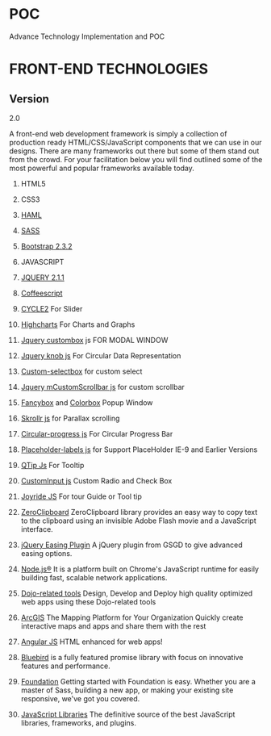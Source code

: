 POC
===

Advance Technology Implementation and POC


FRONT-END TECHNOLOGIES
=========



Version
----

2.0


A front-end web development framework is simply a collection of production ready HTML/CSS/JavaScript components that we can use in our designs. There are many frameworks out there but some of them stand out from the crowd. For your facilitation below you will find outlined some of the most powerful and popular frameworks available today. 


1. HTML5

2. CSS3

3. [HAML][1]

4. [SASS][2]

5. [Bootstrap 2.3.2][20]

5. JAVASCRIPT

6. [JQUERY 2.1.1][3]

7. [Coffeescript][4]

8. [CYCLE2][5] For Slider

9. [Highcharts][6] For Charts and Graphs

10. [Jquery custombox][7] js FOR MODAL WINDOW

11. [Jquery knob js][8] For Circular Data Representation

12. [Custom-selectbox][9] for custom select

14. [Jquery mCustomScrollbar js][10] for custom scrollbar

15. [Fancybox][11] and [Colorbox][12] Popup Window

16. [Skrollr js][13] for Parallax scrolling 

17. [Circular-progress js][14] For Circular Progress Bar

18. [Placeholder-labels js][15] for Support PlaceHolder IE-9 and Earlier Versions

19. [QTip Js][16] For Tooltip

20. [CustomInput js][17] Custom Radio and Check Box

21. [Joyride JS][18] For tour Guide or Tool tip

22. [ZeroClipboard][19] ZeroClipboard library provides an easy way to copy text to the clipboard using an invisible Adobe Flash movie and a JavaScript interface.

23. [jQuery Easing Plugin][21] A jQuery plugin from GSGD to give advanced easing options.

24. [Node.js®][22] It is a platform built on Chrome's JavaScript runtime for easily building fast, scalable network applications.

25. [Dojo-related tools][23] Design, Develop and Deploy high quality optimized web apps using these Dojo-related tools

26. [ArcGIS][24] The Mapping Platform for Your Organization Quickly create interactive maps and apps and share them with the rest 

27. [Angular JS][25] HTML enhanced for web apps!

28. [Bluebird][26] is a fully featured promise library with focus on innovative features and performance.

29. [Foundation][27] Getting started with Foundation is easy. Whether you are a master of Sass, building a new app, or making your existing site responsive, we've got you covered.

30. [JavaScript Libraries][28] The definitive source of the best  JavaScript libraries, frameworks, and plugins.





[1]:http://haml.info/
[2]:http://sass-lang.com/
[3]:http://jquery.com/download/
[4]:http://coffeescript.org/
[5]:http://jquery.malsup.com/cycle2/
[6]:http://www.highcharts.com/
[7]:http://dixso.github.io/custombox/
[8]:http://anthonyterrien.com/knob/
[9]:http://gregfranko.com/jquery.selectBoxIt.js/
[10]:http://manos.malihu.gr/jquery-custom-content-scroller/
[11]:http://fancybox.net/
[12]:http://www.jacklmoore.com/colorbox/
[13]:http://prinzhorn.github.io/skrollr/
[14]:http://p.ar2oor.pl/cprogress/
[15]:https://github.com/mathiasbynens/jquery-placeholder
[16]:http://craigsworks.com/projects/qtip/
[17]:https://github.com/filamentgroup/jQuery-Custom-Input
[18]:http://zurb.com/playground/jquery-joyride-feature-tour-plugin
[19]:http://zeroclipboard.org/#demo
[20]:http://getbootstrap.com/2.3.2/
[21]:http://gsgd.co.uk/sandbox/jquery/easing/
[22]:http://nodejs.org/
[23]:http://dojotoolkit.org/
[24]:https://www.arcgis.com/features/
[25]:https://angularjs.org/
[26]:https://www.npmjs.org/package/bluebird
[27]:http://foundation.zurb.com/docs/index.html
[28]:http://www.javascripting.com/animation/?sort=rating


